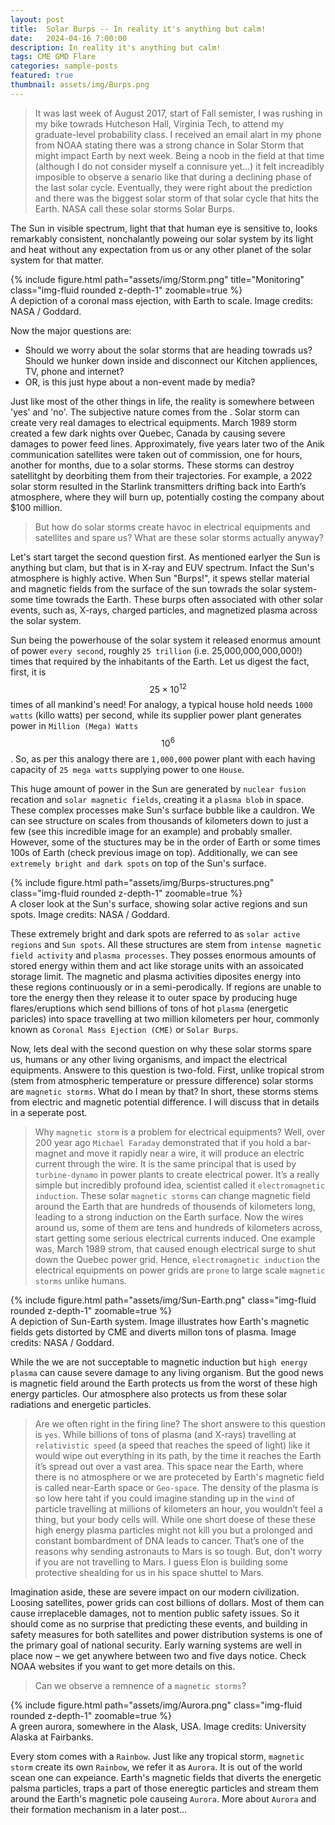 ```yaml
---
layout: post
title:  Solar Burps -- In reality it's anything but calm!
date:   2024-04-16 7:00:00
description: In reality it's anything but calm!
tags: CME GMD Flare
categories: sample-posts
featured: true
thumbnail: assets/img/Burps.png
---
```

<blockquote>
It was last week of August 2017, start of Fall semister, I was rushing in my bike towrads Hutcheson Hall, Virginia Tech, to attend my graduate-level probability class. I received an email alart in my phone from NOAA stating there was a strong chance in Solar Storm that might impact Earth by next week. Being a noob in the field at that time (although I do not consider myself a connisure yet…) it felt increadibly imposible to observe a senario like that during a declining phase of the last solar cycle. Eventually, they were right about the prediction and there was the biggest solar storm of that solar cycle that hits the Earth. NASA call these solar storms Solar Burps.
</blockquote>

The Sun in visible spectrum, light that that human eye is sensitive to, looks remarkably consistent, nonchalantly poweing our solar system by its light and heat without any expectation from us or any other planet of the solar system for that matter.

<div class="row">
    <div class="col-sm mt-3 mt-md-0">
        {% include figure.html path="assets/img/Storm.png" title="Monitoring" class="img-fluid rounded z-depth-1" zoomable=true %}
    </div>
</div>
<div class="caption">
    A depiction of a coronal mass ejection, with Earth to scale. Image credits: NASA / Goddard.
</div>

Now the major questions are:
* Should we worry about the solar storms that are heading towrads us? Should we hunker down inside and disconnect our Kitchen appliences, TV, phone and internet?
* OR, is this just hype about a non-event made by media?

Just like most of the other things in life, the reality is somewhere between 'yes' and 'no'. The subjective nature comes from the . Solar storm can create very real damages to electrical equipments. March 1989 storm created a few dark nights over Quebec, Canada by causing severe damages to power feed lines. Approximately, five years later two of the Anik communication satellites were taken out of commission, one for hours, another for months, due to a solar storms. These storms can destroy satellitght by deorbiting them from their trajectories. For example, a 2022 solar storm resulted in the Starlink transmitters drifting back into Earth’s atmosphere, where they will burn up, potentially costing the company about $100 million.

> But how do solar storms create havoc in electrical equipments and satellites and spare us? What are these solar storms actually anyway?

Let's start target the second question first. As mentioned earlyer the Sun is anything but clam, but that is in X-ray and EUV spectrum. Infact the Sun's atmosphere is highly active. When Sun "Burps!", it spews stellar material and magnetic fields from the surface of the sun towrads the solar system- some time towrads the Earth. These burps often associated with other solar events, such as, X-rays, charged particles, and magnetized plasma across the solar system. 

Sun being the powerhouse of the solar system it released enormus amount of power `every second`, roughly `25 trillion` (i.e. 25,000,000,000,000!) times that required by the inhabitants of the Earth. Let us digest the fact, first, it is $$25\times 10^12$$ times of all mankind's need! For analogy, a typical house hold needs `1000 watts` (killo watts) per second, while its supplier power plant generates power in `Million (Mega) Watts` $$10^6$$. So, as per this analogy there are `1,000,000` power plant with each having capacity of `25 mega watts` supplying power to one `House`.

This huge amount of power in the Sun are generated by `nuclear fusion` recation and `solar magnetic fields`, creating it a `plasma blob` in space. These complex processes make Sun's surface bubble like a cauldron. We can see structure on scales from thousands of kilometers down to just a few (see this incredible image for an example) and probably smaller. However, some of the stuctures may be in the order of Earth or some times 100s of Earth (check previous image on top). Additionally, we can see `extremely bright and dark spots` on top of the Sun's surface. 
<div class="row mt-3">
    <div class="col-sm mt-3 mt-md-0">
        {% include figure.html path="assets/img/Burps-structures.png" class="img-fluid rounded z-depth-1" zoomable=true %}
    </div>
</div>
<div class="caption">
    A closer look at the Sun's surface, showing solar active regions and sun spots. Image credits: NASA / Goddard.
</div>

These extremely bright and dark spots are referred to as `solar active regions` and `Sun spots`. All these structures are stem from `intense magnetic field activity` and `plasma processes`. They posses enormous amounts of stored energy within them and act like storage units with an assoicated storage limit. The magnetic and plasma activities diposites energy into these regions continuously or in a semi-perodically. If regions are unable to tore the energy then they release it to outer space by producing huge flares/eruptions which send billions of tons of hot `plasma` (energetic paricles) into space travelling at two million kilometers per hour, commonly known as `Coronal Mass Ejection (CME)` or `Solar Burps`.

Now, lets deal with the second question on why these solar storms spare us, humans or any other living organisms, and impact the electrical equipments. Answere to this question is two-fold. First, unlike tropical strom (stem from atmospheric temperature or pressure difference) solar storms are `magnetic storms`. What do I mean by that? In short, these storms stems from electric and magnetic potential difference. I will discuss that in details in a seperate post. 

> Why `magnetic storm` is a problem for electrical equipments?
Well, over 200 year ago `Michael Faraday` demonstrated that if you hold a bar-magnet and move it rapidly near a wire, it will produce an electric current through the wire. It is the same principal that is used by `turbine-dynamo` in power plants to create electrical power. It’s a really simple but incredibly profound idea, scientist called it `electromagnetic induction`. These solar `magnetic storms` can change magnetic field around the Earth that are hundreds of thousends of kilometers long, leading to a strong induction on the Earth surface. Now the wires around us, some of them are tens and hundreds of kilometers across, start getting some serious electrical currents induced. One example was, March 1989 strom, that caused enough electrical surge to shut down the Quebec power grid. Hence, `electromagnetic induction` the electrical equipments on power grids are `prone` to large scale `magnetic storms` unlike humans.
<div class="row mt-3">
    <div class="col-sm mt-3 mt-md-0">
        {% include figure.html path="assets/img/Sun-Earth.png" class="img-fluid rounded z-depth-1" zoomable=true %}
    </div>
</div>
<div class="caption">
    A depiction of Sun-Earth system. Image illustrates how Earth's magnetic fields gets distorted by CME and diverts millon tons of plasma. Image credits: NASA / Goddard.
</div>

While the we are not succeptable to magnetic induction but `high energy plasma` can cause severe damage to any living organism. But the good news is magnetic field around the Earth protects us from the worst of these high energy particles. Our atmosphere also protects us from these solar radiations and energetic particles.

> Are we often right in the firing line?
The short answere to this question is `yes`. While billions of tons of plasma (and X-rays) travelling at `relativistic speed` (a speed that reaches the speed of light) like it would wipe out everything in its path, by the time it reaches the Earth it’s spread out over a vast area. This space near the Earth, where there is no atmosphere or we are proteceted by Earth's magnetic field is called near-Earth space or `Geo-space`. The density of the plasma is so low here taht if you could imagine standing up in the `wind` of particle travelling at millions of kilometers an hour, you wouldn’t feel a thing, but your body cells will. While one short doese of these these high energy plasma particles  might not kill you but a prolonged and constant bombardment of DNA leads to cancer. That’s one of the reasons why sending astronauts to Mars is so tough. But, don't worry if you are not travelling to Mars. I guess Elon is building some protective shealding for us in his space shuttel to Mars.

Imagination aside, these are severe impact on our modern civilization. Loosing satellites, power grids can cost billions of dollars. Most of them can cause irreplaceble damages, not to mention public safety issues. So it should come as no surprise that predicting these events, and building in safety measures for both satellites and power distribution systems is one of the primary goal of national security. Early warning systems are well in place now – we get anywhere between two and five days notice. Check NOAA websites if you want to get more details on this.

> Can we observe a remnence of a `magnetic storms`?
<div class="row mt-3">
    <div class="col-sm mt-3 mt-md-0">
        {% include figure.html path="assets/img/Aurora.png" class="img-fluid rounded z-depth-1" zoomable=true %}
    </div>
</div>
<div class="caption">
    A green aurora, somewhere in the Alask, USA. Image credits: University Alaska at Fairbanks.
</div>

Every stom comes with a `Rainbow`. Just like any tropical storm, `magnetic storm` create its own `Rainbow`, we refer it as `Aurora`. It is out of the world scean one can expeiance. Earth's magnetic fields that diverts the energetic palsma particles, traps a part of those eneregtic particles and stream them around the Earth's magnetic pole causeing `Aurora`. More about `Aurora` and their formation mechanism in a later post...

